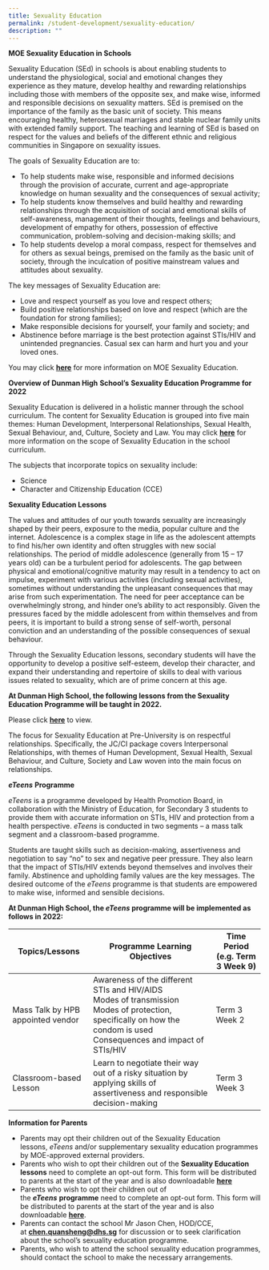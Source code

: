 ```yaml
---
title: Sexuality Education
permalink: /student-development/sexuality-education/
description: ""
---
```

**MOE Sexuality Education in Schools**

Sexuality Education (SEd) in schools is about enabling students to understand the physiological, social and emotional changes they experience as they mature, develop healthy and rewarding relationships including those with members of the opposite sex, and make wise, informed and responsible decisions on sexuality matters. SEd is premised on the importance of the family as the basic unit of society. This means encouraging healthy, heterosexual marriages and stable nuclear family units with extended family support. The teaching and learning of SEd is based on respect for the values and beliefs of the different ethnic and religious communities in Singapore on sexuality issues.

The goals of Sexuality Education are to:

*   To help students make wise, responsible and informed decisions through the provision of accurate, current and age-appropriate knowledge on human sexuality and the consequences of sexual activity;
*   To help students know themselves and build healthy and rewarding relationships through the acquisition of social and emotional skills of self-awareness, management of their thoughts, feelings and behaviours, development of empathy for others, possession of effective communication, problem-solving and decision-making skills; and
*   To help students develop a moral compass, respect for themselves and for others as sexual beings, premised on the family as the basic unit of society, through the inculcation of positive mainstream values and attitudes about sexuality.

The key messages of Sexuality Education are:

*   Love and respect yourself as you love and respect others;
*   Build positive relationships based on love and respect (which are the foundation for strong families);
*   Make responsible decisions for yourself, your family and society; and
*   Abstinence before marriage is the best protection against STIs/HIV and unintended pregnancies. Casual sex can harm and hurt you and your loved ones.

You may click **[here](https://www.moe.gov.sg/programmes/sexuality-education)** for more information on MOE Sexuality Education.

**Overview of Dunman High** **School’s** **Sexuality Education Programme for 2022**

Sexuality Education is delivered in a holistic manner through the school curriculum. The content for Sexuality Education is grouped into five main themes: Human Development, Interpersonal Relationships, Sexual Health, Sexual Behaviour, and, Culture, Society and Law. You may click **[here](https://www.moe.gov.sg/education/programmes/social-and-emotional-learning/sexuality-education/scope-and-teaching-approach-of-sexuality-education-in-schools)** for more information on the scope of Sexuality Education in the school curriculum.

The subjects that incorporate topics on sexuality include:

*   Science
*   Character and Citizenship Education (CCE)

**Sexuality Education Lessons**

The values and attitudes of our youth towards sexuality are increasingly shaped by their peers, exposure to the media, popular culture and the internet. Adolescence is a complex stage in life as the adolescent attempts to find his/her own identity and often struggles with new social relationships. The period of middle adolescence (generally from 15 – 17 years old) can be a turbulent period for adolescents. The gap between physical and emotional/cognitive maturity may result in a tendency to act on impulse, experiment with various activities (including sexual activities), sometimes without understanding the unpleasant consequences that may arise from such experimentation. The need for peer acceptance can be overwhelmingly strong, and hinder one’s ability to act responsibly. Given the pressures faced by the middle adolescent from within themselves and from peers, it is important to build a strong sense of self-worth, personal conviction and an understanding of the possible consequences of sexual behaviour.

Through the Sexuality Education lessons, secondary students will have the opportunity to develop a positive self-esteem, develop their character, and expand their understanding and repertoire of skills to deal with various issues related to sexuality, which are of prime concern at this age.

**At Dunman High School, the following lessons from the Sexuality Education Programme will be taught in 2022.** 

Please click [**here**](https://dunmanhigh.moe.edu.sg/wp-content/uploads/2022/01/The-Sexuality-Education-Programme-2022.pdf) to view.

The focus for Sexuality Education at Pre-University is on respectful relationships. Specifically, the JC/CI package covers Interpersonal Relationships, with themes of Human Development, Sexual Health, Sexual Behaviour, and Culture, Society and Law woven into the main focus on relationships.

**_eTeens_** **Programme**

_eTeens_ is a programme developed by Health Promotion Board, in collaboration with the Ministry of Education, for Secondary 3 students to provide them with accurate information on STIs, HIV and protection from a health perspective. _eTeens_ is conducted in two segments – a mass talk segment and a classroom-based programme.

Students are taught skills such as decision-making, assertiveness and negotiation to say “no” to sex and negative peer pressure. They also learn that the impact of STIs/HIV extends beyond themselves and involves their family. Abstinence and upholding family values are the key messages. The desired outcome of the _eTeens_ programme is that students are empowered to make wise, informed and sensible decisions.

**At Dunman High School, the _eTeens_ programme will be implemented as follows in 2022:**

<table><thead><tr><th>Topics/Lessons</th><th>Programme Learning Objectives</th><th>Time Period (e.g. Term 3 Week 9)</th></tr></thead><tbody><tr><td>Mass Talk by HPB appointed vendor</td><td>Awareness of the different STIs and HIV/AIDS<br>Modes of transmission<br>Modes of protection, specifically on how the condom is used<br>Consequences and impact of STIs/HIV</td><td>Term 3 Week 2</td></tr><tr><td>Classroom-based Lesson</td><td>Learn to negotiate their way out of a risky situation by applying skills of assertiveness and responsible decision-making</td><td>Term 3 Week 3</td></tr></tbody></table>


**Information for Parents**

*   Parents may opt their children out of the Sexuality Education lessons, _eTeens_ and/or supplementary sexuality education programmes by MOE-approved external providers.
*   Parents who wish to opt their children out of the **Sexuality Education lessons** need to complete an opt-out form. This form will be distributed to parents at the start of the year and is also downloadable [**here**](https://dunmanhigh.moe.edu.sg/wp-content/uploads/2022/01/Annex-A-Parent-Opt-Out-Form-2022.pdf)
*   Parents who wish to opt their children out of the **_eTeens_** **programme** need to complete an opt-out form. This form will be distributed to parents at the start of the year and is also downloadable [**here**](https://dunmanhigh.moe.edu.sg/wp-content/uploads/2022/01/Annex-B-eTeens-Parents-Opt-out-Form-2022.pdf).
*   Parents can contact the school Mr Jason Chen, HOD/CCE, at **[chen.quansheng@dhs.sg](mailto:chen.quansheng@dhs.sg)** for discussion or to seek clarification about the school’s sexuality education programme.
*   Parents, who wish to attend the school sexuality education programmes, should contact the school to make the necessary arrangements.